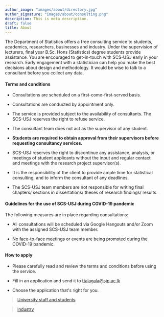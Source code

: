 ```yaml
---
author_image: "images/about/directory.jpg"
author_signature: "images/about/consulting.png"
description: This is meta description.
draft: false
title: About
---
```


The Department of Statistics offers a free consulting service to students, academics, researchers, businesses and industry. Under the supervision of lecturers, final year B.Sc. Hons (Statistics) degree students provide assistance. You are encouraged to get-in-touch with SCS-USJ early in your research. Early engagement with a statistician can help you make the best decisions about design and methodology. It would be wise to talk to a consultant before you collect any data.




#### Terms and conditions


- Consultations are scheduled on a first-come-first-served basis. 

- Consultations are conducted by appointment only.

- The service is provided subject to the availability of consultants. The SCS-USJ reserves the right to refuse service.

- The consultant team does not act as the supervisor of any student.

- **Students are required to obtain approval from their supervisors before requesting consultancy services.** 

- SCS-USJ reserves the right to discontinue any assistance, analysis, or meetings of student applicants without the input and regular contact and meetings with the research project supervisor(s).

- It is the responsibility of the client to provide ample time for statistical consulting, and to inform the consultant of any deadlines.

- The SCS-USJ team members are not responsible for writing final chapters/ sections in dissertations/ theses of research findings/ results.


#### Guidelines for the use of SCS-USJ during COVID-19 pandemic

The following measures are in place regarding consultations:

- All consultations will be scheduled via Google Hangouts and/or Zoom with the assigned SCS-USJ team member. 

- No face-to-face meetings or events are being promoted during the COVID-19 pandemic.

#### How to apply

 - Please carefully read and review the terms and conditions before using the service.

 - Fill in an application and send it to ttalagala@sjp.ac.lk
 
 - Choose the application that's right for you.

> [University staff and students](/application/application_university_staff_student.pdf)

> [Industry](/application/application_industry.pdf)



